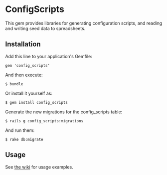 # ConfigScripts

This gem provides libraries for generating configuration scripts, and reading
and writing seed data to spreadsheets.

## Installation

Add this line to your application's Gemfile:

    gem 'config_scripts'

And then execute:

    $ bundle

Or install it yourself as:

    $ gem install config_scripts

Generate the new migrations for the config_scripts table:

    $ rails g config_scripts:migrations

And run them:

    $ rake db:migrate

## Usage

See [the wiki](https://github.com/brownleej/config-scripts-gem/wiki) for usage examples.